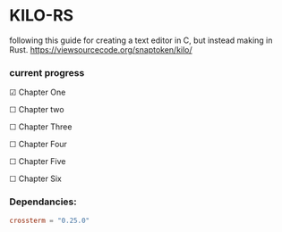 # KILO-RS

following this guide for creating a text editor in C, but instead making in Rust.
https://viewsourcecode.org/snaptoken/kilo/



### current progress
&#9745; Chapter One 

&#9744; Chapter two

&#9744; Chapter Three

&#9744; Chapter Four

&#9744; Chapter Five

&#9744; Chapter Six



### Dependancies:
```Toml
crossterm = "0.25.0"
```
